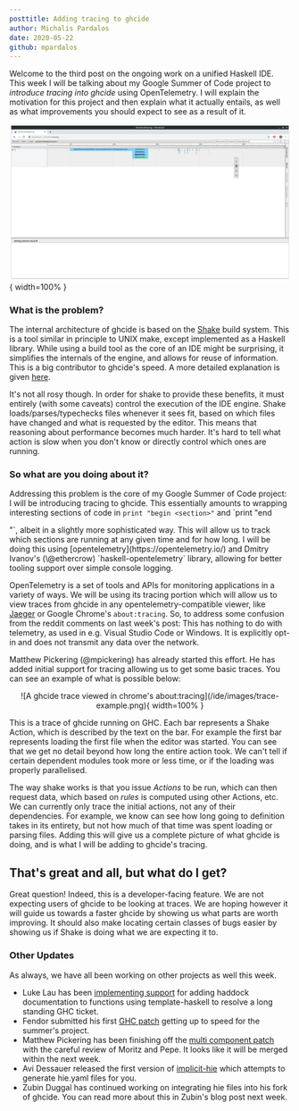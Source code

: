 ```yaml
---
posttitle: Adding tracing to ghcide
author: Michalis Pardalos
date: 2020-05-22
github: mpardalos
---
```


Welcome to the third post on the ongoing work on a unified Haskell IDE. This
week I will be talking about my Google Summer of Code project to *introduce
tracing into ghcide* using OpenTelemetry. I will explain the motivation for
this project and then explain what it actually entails, as well as what
improvements you should expect to see as a result of it.

![A ghcide trace viewed in chrome's about:tracing](/ide/images/trace-example.png){ width=100% }

<!--more-->

### What is the problem?

The internal architecture of ghcide is based on the
[Shake](https://shakebuild.com) build system. This is a tool similar in
principle to UNIX make, except implemented as a Haskell library. While using a
build tool as the core of an IDE might be surprising, it simplifies the
internals of the engine, and allows for reuse of information. This is a big
contributor to ghcide's speed. A more detailed explanation is given
[here](https://4ta.uk/p/shaking-up-the-ide).

It's not all rosy though. In order for shake to provide these benefits, it must
entirely (with some caveats) control the execution of the IDE engine. Shake
loads/parses/typechecks files whenever it sees fit, based on which files have
changed and what is requested by the editor. This means that reasoning about
performance becomes much harder. It's hard to tell what action is slow when you
don't know or directly control which ones are running.

### So what are you doing about it?

Addressing this problem is the core of my Google Summer of Code project: I will
be introducing tracing to ghcide. This essentially amounts to wrapping
interesting sections of code in `print "begin <section>"` and `print "end
<section>"`, albeit in a slightly more sophisticated way. This will allow us to
track which sections are running at any given time and for how long. I will be
doing this using [opentelemetry](https://opentelemetry.io/) and Dmitry Ivanov's
(\@ethercrow) `haskell-opentelemetry` library, allowing for better tooling
support over simple console logging.

OpenTelemetry is a set of tools and APIs for monitoring applications in a
variety of ways. We will be using its tracing portion which will allow us to
view traces from ghcide in any opentelemetry-compatible viewer, like
[Jaeger](https://jaegertracing.io/) or Google Chrome's `about:tracing`. So, to
address some confusion from the reddit comments on last week's post: This has
nothing to do with telemetry, as used in e.g. Visual Studio Code or Windows. It
is explicitly opt-in and does not transmit any data over the network.

Matthew Pickering (\@mpickering) has already started this effort. He has added
initial support for tracing allowing us to get some basic traces. You can see an
example of what is possible below:

<p align="center">
![A ghcide trace viewed in chrome's about:tracing](/ide/images/trace-example.png){ width=100% }
</p>

This is a trace of ghcide running on GHC. Each bar represents a Shake Action,
which is described by the text on the bar. For example the first bar represents
loading the first file when the editor was started. You can see that we get no
detail beyond how long the entire action took. We can't tell if certain
dependent modules took more or less time, or if the loading was properly
parallelised.

The way shake works is that you issue *Actions* to be run, which can then
request data, which based on *rules* is computed using other Actions, etc. We
can currently only trace the initial actions, not any of their dependencies. For
example, we know can see how long going to definition takes in its entirety, but
not how much of that time was spent loading or parsing files. Adding this will
give us a complete picture of what ghcide is doing, and is what I will be adding
to ghcide's tracing.

## That's great and all, but what do I get?

Great question! Indeed, this is a developer-facing feature. We are not expecting
users of ghcide to be looking at traces. We are hoping however it will guide us
towards a faster ghcide by showing us what parts are worth improving. It should
also make locating certain classes of bugs easier by showing us if Shake is
doing what we are expecting it to.

### Other Updates

As always, we have all been working on other projects as well this week.

* Luke Lau has been [implementing support](https://gitlab.haskell.org/ghc/ghc/-/merge_requests/3330) for adding haddock documentation to
  functions using template-haskell to resolve a long standing GHC ticket.
* Fendor submitted his first [GHC patch](https://gitlab.haskell.org/ghc/ghc/-/merge_requests/3327) getting up to speed for the summer's project.
* Matthew Pickering has been finishing off the [multi component patch](https://github.com/digital-asset/ghcide/pull/522) with
  the careful review of Moritz and Pepe. It looks like it will be merged within
  the next week.
* Avi Dessauer released the first version of [implicit-hie](https://hackage.haskell.org/package/implicit-hie) which
  attempts to generate hie.yaml files for you.
* Zubin Duggal has continued working on integrating hie files into his fork of ghcide. You
  can read more about this in Zubin's blog post next week.

